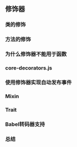 ## 修饰器

### 类的修饰

### 方法的修饰

### 为什么修饰器不能用于函数

### core-decorators.js

### 使用修饰器实现自动发布事件

### Mixin

### Trait

### Babel转码器支持

### 总结